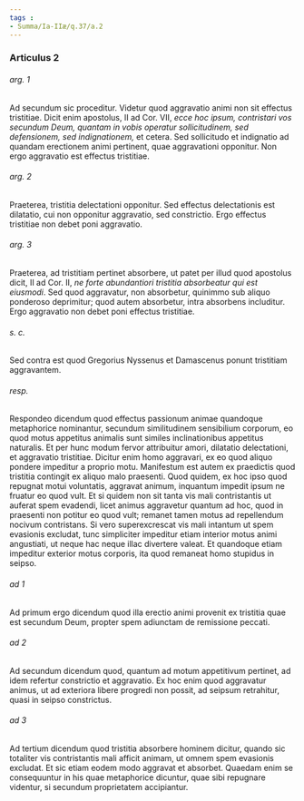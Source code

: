 ```yaml
---
tags : 
- Summa/Ia-IIæ/q.37/a.2
---
```


### Articulus 2

###### arg. 1
Ad secundum sic proceditur. Videtur quod aggravatio animi non sit effectus tristitiae. Dicit enim apostolus, II ad Cor. VII, *ecce hoc ipsum, contristari vos secundum Deum, quantam in vobis operatur sollicitudinem, sed defensionem, sed indignationem,* et cetera. Sed sollicitudo et indignatio ad quandam erectionem animi pertinent, quae aggravationi opponitur. Non ergo aggravatio est effectus tristitiae.

###### arg. 2
Praeterea, tristitia delectationi opponitur. Sed effectus delectationis est dilatatio, cui non opponitur aggravatio, sed constrictio. Ergo effectus tristitiae non debet poni aggravatio.

###### arg. 3
Praeterea, ad tristitiam pertinet absorbere, ut patet per illud quod apostolus dicit, II ad Cor. II, *ne forte abundantiori tristitia absorbeatur qui est eiusmodi*. Sed quod aggravatur, non absorbetur, quinimmo sub aliquo ponderoso deprimitur; quod autem absorbetur, intra absorbens includitur. Ergo aggravatio non debet poni effectus tristitiae.

###### s. c.
Sed contra est quod Gregorius Nyssenus et Damascenus ponunt tristitiam aggravantem.

###### resp.
Respondeo dicendum quod effectus passionum animae quandoque metaphorice nominantur, secundum similitudinem sensibilium corporum, eo quod motus appetitus animalis sunt similes inclinationibus appetitus naturalis. Et per hunc modum fervor attribuitur amori, dilatatio delectationi, et aggravatio tristitiae. Dicitur enim homo aggravari, ex eo quod aliquo pondere impeditur a proprio motu. Manifestum est autem ex praedictis quod tristitia contingit ex aliquo malo praesenti. Quod quidem, ex hoc ipso quod repugnat motui voluntatis, aggravat animum, inquantum impedit ipsum ne fruatur eo quod vult. Et si quidem non sit tanta vis mali contristantis ut auferat spem evadendi, licet animus aggravetur quantum ad hoc, quod in praesenti non potitur eo quod vult; remanet tamen motus ad repellendum nocivum contristans. Si vero superexcrescat vis mali intantum ut spem evasionis excludat, tunc simpliciter impeditur etiam interior motus animi angustiati, ut neque hac neque illac divertere valeat. Et quandoque etiam impeditur exterior motus corporis, ita quod remaneat homo stupidus in seipso.

###### ad 1
Ad primum ergo dicendum quod illa erectio animi provenit ex tristitia quae est secundum Deum, propter spem adiunctam de remissione peccati.

###### ad 2
Ad secundum dicendum quod, quantum ad motum appetitivum pertinet, ad idem refertur constrictio et aggravatio. Ex hoc enim quod aggravatur animus, ut ad exteriora libere progredi non possit, ad seipsum retrahitur, quasi in seipso constrictus.

###### ad 3
Ad tertium dicendum quod tristitia absorbere hominem dicitur, quando sic totaliter vis contristantis mali afficit animam, ut omnem spem evasionis excludat. Et sic etiam eodem modo aggravat et absorbet. Quaedam enim se consequuntur in his quae metaphorice dicuntur, quae sibi repugnare videntur, si secundum proprietatem accipiantur.

